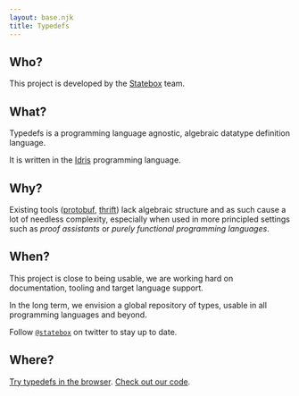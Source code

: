 ```yaml
---
layout: base.njk
title: Typedefs
---
```


## Who?

This project is developed by the [Statebox](https://statebox.org) team.

## What?

Typedefs is a programming language agnostic, algebraic datatype definition language.

It is written in the [Idris](https://www.idris-lang.org/) programming language.

## Why?

Existing tools ([protobuf](https://developers.google.com/protocol-buffers/), [thrift](https://thrift.apache.org)) lack algebraic structure and as such cause a lot of needless complexity, especially when used in more principled settings such as *proof assistants* or *purely functional programming languages*.

## When?

This project is close to being usable, we are working hard on documentation, tooling and target language support.

In the long term, we envision a global repository of types, usable in all programming languages and beyond.

Follow [`@statebox`](https://twitter.com/statebox) on twitter to stay up to date.

## Where?

[Try typedefs in the browser](https://try.typedefs.com).
[Check out our code](https://github.com/typedefs).